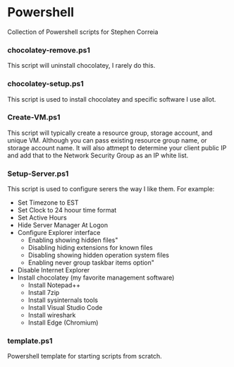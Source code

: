 # Powershell
Collection of Powershell scripts for Stephen Correia

### chocolatey-remove.ps1
This script will uninstall chocolatey, I rarely do this.

### chocolatey-setup.ps1
This script is used to install chocolatey and specific software I use allot.

### Create-VM.ps1
This script will typically create a resource group, storage account, and unique VM.  Although you can pass existing resource group name, or storage account name.  It will also attmept to determine your client public IP and add that to the Network Security Group as an IP white list.

### Setup-Server.ps1
This script is used to configure serers the way I like them.  For example:
- Set Timezone to EST
- Set Clock to 24 hoour time format
- Set Active Hours
- Hide Server Manager At Logon
- Configure Explorer interface
    - Enabling showing hidden files"
    - Disabling hiding extensions for known files
    - Disabling showing hidden operation system files
    - Enabling never group taskbar items option"
- Disable Internet Explorer
- Install chocolatey (my favorite management software)
    - Install Notepad++
    - Install 7zip
    - Install sysinternals tools
    - Install Visual Studio Code
    - Install wireshark
    - Install Edge (Chromium)

### template.ps1
Powershell template for starting scripts from scratch.
